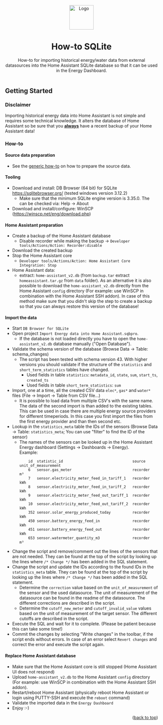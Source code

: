 <!-- Improved compatibility of back to top link: See: https://github.com/othneildrew/Best-README-Template/pull/73 -->
<a name="readme-top"></a>

<!-- PROJECT LOGO -->
<br />
<div align="center">
  <a href="https://github.com/patrickvorgers/Home-Assistant-Import-Energy-Data">
    <img src="https://raw.githubusercontent.com/patrickvorgers/Home-Assistant-Import-Energy-Data/main/Images/Logo.png" alt="Logo" width="80" height="80">
  </a>

<h1 align="center">How-to SQLite</h1>

  <p align="center">
How-to for importing historical energy/water data from external datasources into the Home Assistant SQLite database so that it can be used in the Energy Dashboard.
    <br />
    <br />
  </p>
</div>

<!-- GETTING STARTED -->
<a name="getting-started"></a>
## Getting Started

### Disclaimer

Importing historical energy data into Home Assistant is not simple and requires some technical knowledge. It alters the database of Home Assistant so be sure that you <u><b>always</b></u> have a recent backup of your Home Assistant data!

<a name="How-to"></a>
### How-to

#### Source data preparation
- See the [generic how-to](../README.md) on how to prepare the source data.

#### Tooling
- Download and install: DB Browser (64 bit) for SQLite https://sqlitebrowser.org/ (tested windows version 3.12.2)
  - Make sure that the minimum SQLite engine version is 3.35.0. The can be checked via: Help -> About
- Download and install/configure: WinSCP (https://winscp.net/eng/download.php)

#### Home Assistant preparation
- Create a backup of the Home Assistant database
  - Disable recorder while making the backup -> ```Developer tools/Actions/Action: Recorder:disable```
- Download the created backup
- Stop the Home Assistant core
  - ```Developer tools/Actions/Action: Home Assistant Core Integration: Stop```
- Home Assistant data:
  - extract: ```home-assistant_v2.db``` (from ```backup.tar``` extract ```homeassistant.tar.gz``` from ```data``` folder).
    As an alternative it is also possible to download the ```home-assistant_v2.db``` directly from the Home Assistant ```config``` directory (For example: use WinSCP in combination with the Home Assistant SSH addon).
    In case of this method make sure that you didn't skip the step to create a backup so that you can always restore this version of the database!

#### Import the data
- Start ```DB Browser for SQLite```
- Open project ```Import Energy data into Home Assistant.sqbpro```.
  - If the database is not loaded directly you have to open the ```home-assistant_v2.db``` database manually ("Open Database").
- Validate the schema version of the database (Browse Data -> Table: schema_changes)
  - The script has been tested with schema version 43. With higher versions you should validate if the structure of the ```statistics``` and ```short_term_statistics``` tables have changed.
    - Used fields in table ```statistics```: ```metadata_id```, ```state```, ```sum```, ```start_ts```, ```created_ts```
    - Used fields in table ```short_term_statistics```: ```sum```
- Import, one at a time, all the created CSV data ```elec*```, ```gas*``` and ```water*``` files (File -> Import -> Table from CSV file...)
  - It is possible to load data from multiple CSV's with the same name. The data of the second import is than added to the existing tables. This can be used in case there are multiple energy source providers for different timeperiods. In this case you first import the files from the first energy provider and than then second etc.
- Lookup in the ```statistics_meta``` table the IDs of the sensors (Browse Data -> Table: ```statistics_meta```; You can use "filter" to find the ID of the sensor)
  - The names of the sensors can be looked up in the Home Assistant Energy dashboard (Settings -> Dashboards -> Energy).
<br>Example:
    ```
        id  statistic_id                                source      unit_of_measurement
        6   sensor.gas_meter                            recorder    m³
        7   sensor.electricity_meter_feed_in_tariff_1   recorder    kWh
        8   sensor.electricity_meter_feed_in_tariff_2   recorder    kWh
        9   sensor.electricity_meter_feed_out_tariff_1  recorder    kWh
        10  sensor.electricity_meter_feed_out_tariff_2  recorder    kWh
        352 sensor.solar_energy_produced_today          recorder    kWh
        450 sensor.battery_energy_feed_in               recorder    kWh
        451 sensor.battery_energy_feed_out              recorder    kWh
        653 sensor.watermeter_quantity_m3               recorder    m³
    ```
- Change the script and remove/comment out the lines of the sensors that are not needed. They can be found at the top of the script by looking up the lines where ```/* Change */``` has been added in the SQL statement.
- Change the script and update the IDs according to the found IDs in the ```statistics_meta``` table.
  They can be found at the top of the script by looking up the lines where ```/* Change */``` has been added in the SQL statement.
  - Determine the ```correction``` value based on the ```unit_of_measurement``` of the sensor and the used datasource. The unit of measurement of the datasource can be found in the readme of the datasource.
    The different corrections are described in the script.
  - Determine the ```cutoff_new_meter``` and ```cutoff_invalid_value``` values based on the unit of measurement of the target sensor. The different cutoffs are described in the script.
- Execute the SQL and wait for it to complete. (Please be patient because this can take some time!)
- Commit the changes by selecting "Write changes" in the toolbar, if the script ends without errors. In case of an error select ```Revert changes``` and correct the error and execute the script again.

#### Replace Home Assistant database
- Make sure that the Home Assistant core is still stopped (Home Assistant UI does not respond)
- Upload ```home-assistant_v2.db``` to the Home Assistant ```config``` directory (For example: use WinSCP in combination with the Home Assistant SSH addon).
- Restart/reboot Home Assistant (physically reboot Home Assistant or login using PUTTY-SSH and execute the ```reboot``` command)
- Validate the imported data in the ```Energy Dashboard```
- Enjoy :-)

<p align="right">(<a href="#readme-top">back to top</a>)</p>
